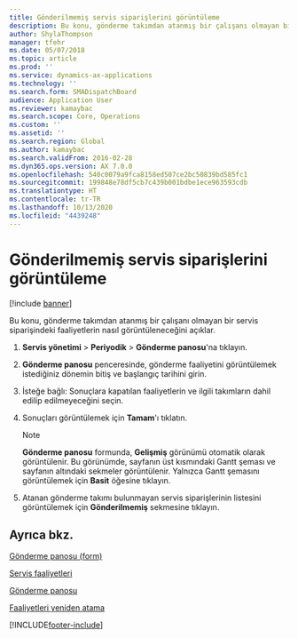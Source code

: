 ```yaml
---
title: Gönderilmemiş servis siparişlerini görüntüleme
description: Bu konu, gönderme takımdan atanmış bir çalışanı olmayan bir servis siparişindeki faaliyetlerin nasıl görüntüleneceğini açıklar.
author: ShylaThompson
manager: tfehr
ms.date: 05/07/2018
ms.topic: article
ms.prod: ''
ms.service: dynamics-ax-applications
ms.technology: ''
ms.search.form: SMADispatchBoard
audience: Application User
ms.reviewer: kamaybac
ms.search.scope: Core, Operations
ms.custom: ''
ms.assetid: ''
ms.search.region: Global
ms.author: kamaybac
ms.search.validFrom: 2016-02-28
ms.dyn365.ops.version: AX 7.0.0
ms.openlocfilehash: 540c0079a9fca8158ed507ce2bc50839bd585fc1
ms.sourcegitcommit: 199848e78df5cb7c439b001bdbe1ece963593cdb
ms.translationtype: HT
ms.contentlocale: tr-TR
ms.lasthandoff: 10/13/2020
ms.locfileid: "4439248"
---
```

# <a name="view-undispatched-service-orders"></a>Gönderilmemiş servis siparişlerini görüntüleme 

[!include [banner](../includes/banner.md)]


Bu konu, gönderme takımdan atanmış bir çalışanı olmayan bir servis siparişindeki faaliyetlerin nasıl görüntüleneceğini açıklar.

1.  **Servis yönetimi** \> **Periyodik** \> **Gönderme panosu**'na tıklayın.

2.  **Gönderme panosu** penceresinde, gönderme faaliyetini görüntülemek istediğiniz dönemin bitiş ve başlangıç tarihini girin.

3.  İsteğe bağlı: Sonuçlara kapatılan faaliyetlerin ve ilgili takımların dahil edilip edilmeyeceğini seçin.

4.  Sonuçları görüntülemek için **Tamam**'ı tıklatın.
    

    > [!NOTE]
    > <P><STRONG>Gönderme panosu</STRONG> formunda, <STRONG>Gelişmiş</STRONG> görünümü otomatik olarak görüntülenir. Bu görünümde, sayfanın üst kısmındaki Gantt şeması ve sayfanın altındaki sekmeler görüntülenir. Yalnızca Gantt şemasını görüntülemek için <STRONG>Basit</STRONG> öğesine tıklayın.</P>



5.  Atanan gönderme takımı bulunmayan servis siparişlerinin listesini görüntülemek için **Gönderilmemiş** sekmesine tıklayın.

## <a name="see-also"></a>Ayrıca bkz.

[Gönderme panosu (form)](https://technet.microsoft.com/library/hh242789\(v=ax.60\))

[Servis faaliyetleri](service-activities.md)

[Gönderme panosu](dispatch-board.md)

[Faaliyetleri yeniden atama](reassign-activities.md)

  




[!INCLUDE[footer-include](../../includes/footer-banner.md)]